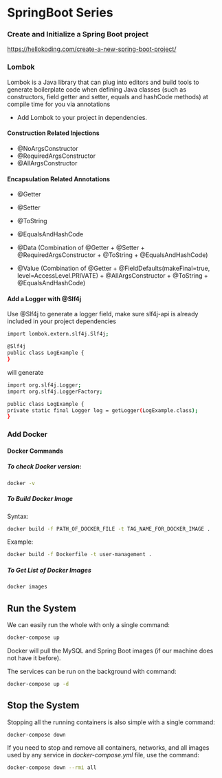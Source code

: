 
# SpringBoot Series

### Create and Initialize a Spring Boot project
https://hellokoding.com/create-a-new-spring-boot-project/

### Lombok
Lombok is a Java library that can plug into editors and build tools to generate boilerplate code when defining Java classes (such as constructors, field getter and setter, equals and hashCode methods) at compile time for you via annotations

- Add Lombok to your project in dependencies.

#### Construction Related Injections
- @NoArgsConstructor
- @RequiredArgsConstructor
- @AllArgsConstructor

#### Encapsulation Related Annotations
- @Getter
- @Setter
- @ToString
- @EqualsAndHashCode

- @Data (Combination of @Getter + @Setter + @RequiredArgsConstructor + @ToString + @EqualsAndHashCode)
- @Value (Combination of @Getter + @FieldDefaults(makeFinal=true, level=AccessLevel.PRIVATE) + @AllArgsConstructor + @ToString + @EqualsAndHashCode)

#### Add a Logger with @Slf4j
Use @Slf4j to generate a logger field, make sure slf4j-api is already included in your project dependencies

```bash
import lombok.extern.slf4j.Slf4j;

@Slf4j
public class LogExample {  
}
```
will generate

```bash
import org.slf4j.Logger;  
import org.slf4j.LoggerFactory;

public class LogExample {  
private static final Logger log = getLogger(LogExample.class);
}
```

### Add Docker

#### Docker Commands

##### To check Docker version:
```bash
docker -v
```

##### To Build Docker Image
Syntax:
```bash
docker build -f PATH_OF_DOCKER_FILE -t TAG_NAME_FOR_DOCKER_IMAGE .
```

Example:
```bash
docker build -f Dockerfile -t user-management .
```

##### To Get List of Docker Images
```bash
docker images
```

## Run the System
We can easily run the whole with only a single command:
```bash
docker-compose up
```

Docker will pull the MySQL and Spring Boot images (if our machine does not have it before).

The services can be run on the background with command:
```bash
docker-compose up -d
```

## Stop the System
Stopping all the running containers is also simple with a single command:
```bash
docker-compose down
```

If you need to stop and remove all containers, networks, and all images used by any service in <em>docker-compose.yml</em> file, use the command:
```bash
docker-compose down --rmi all
```